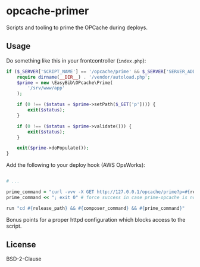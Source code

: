 opcache-primer
==============

Scripts and tooling to prime the OPCache during deploys.


## Usage

Do something like this in your frontcontroller (`index.php`):

```php
if ($_SERVER['SCRIPT_NAME'] == '/opcache/prime' && $_SERVER['SERVER_ADDR'] == '127.0.0.1') {
    require dirname(__DIR__) . '/vendor/autoload.php';
    $prime = new \EasyBib\OPcache\Prime(
        '/srv/www/app'
    );

    if (0 !== ($status = $prime->setPath($_GET['p']))) {
        exit($status);
    }

    if (0 !== ($status = $prime->validate())) {
        exit($status);
    }

    exit($prime->doPopulate());
}
```

Add the following to your deploy hook (AWS OpsWorks):

```ruby

# ...

prime_command = "curl -vvv -X GET http://127.0.0.1/opcache/prime?p=#{release_path}"
prime_command << "; exit 0" # force success in case prime-opcache is not deployed

run "cd #{release_path} && #{composer_command} && #{prime_command}"
```

Bonus points for a proper httpd configuration which blocks access to the script.

## License

BSD-2-Clause
